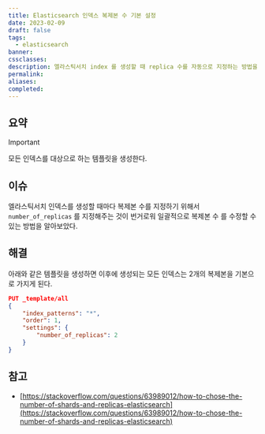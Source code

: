 ```yaml
---
title: Elasticsearch 인덱스 복제본 수 기본 설정
date: 2023-02-09
draft: false
tags:
  - elasticsearch
banner: 
cssclasses: 
description: 엘라스틱서치 index 를 생성할 때 replica 수를 자동으로 지정하는 방법을 알아보았습니다.
permalink: 
aliases: 
completed:
---
```

## 요약

> [!important]  
> 모든 인덱스를 대상으로 하는 템플릿을 생성한다.  

  

## 이슈

엘라스틱서치 인덱스를 생성할 때마다 복제본 수를 지정하기 위해서 `number_of_replicas` 를 지정해주는 것이 번거로워 일괄적으로 복제본 수 를 수정할 수 있는 방법을 알아보았다.

  

## 해결

아래와 같은 템플릿을 생성하면 이후에 생성되는 모든 인덱스는 2개의 복제본을 기본으로 가지게 된다.

  

```json
PUT _template/all 
{
	"index_patterns": "*",
	"order": 1,
	"settings": {
		"number_of_replicas": 2
	}
}
```

  

## 참고

- [https://stackoverflow.com/questions/63989012/how-to-chose-the-number-of-shards-and-replicas-elasticsearch](https://stackoverflow.com/questions/63989012/how-to-chose-the-number-of-shards-and-replicas-elasticsearch)